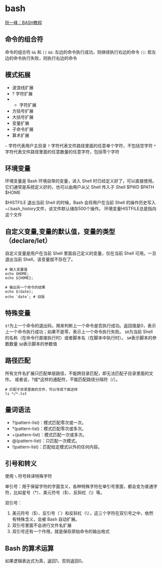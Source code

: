 # bash
[阮一峰：BASH教程](https://wangdoc.com/bash/arithmetic#%E9%80%BB%E8%BE%91%E8%BF%90%E7%AE%97)

## 命令的组合符
命令的组合符 `&&` 和 `||`
`&&`: 左边的命令执行成功，则继续执行右边的命令
`||`: 若左边的命令执行失败，则执行右边的命令

## 模式拓展
- 波浪线扩展
- ? 字符扩展
- * 字符扩展
- 方括号扩展
- 大括号扩展
- 变量扩展
- 子命令扩展
- 算术扩展
  
`~` 字符代表用户主目录
`?` 字符代表文件路径里面的任意单个字符，不包括空字符
`*` 字符代表文件路径里面的任意数量的任意字符，包括零个字符

## 环境变量
环境变量是 Bash 环境自带的变量，进入 Shell 时已经定义好了，可以直接使用。它们通常是系统定义好的，也可以由用户从父 Shell 传入子 Shell
$PWD
$PATH
$HOME

$HISTFILE 
退出当前 Shell 的时候，Bash 会将用户在当前 Shell 的操作历史写入~/.bash_history文件，该文件默认储存500个操作。
环境变量HISTFILE总是指向这个文件

## 自定义变量,变量的默认值，变量的类型（declare/let）
自定义变量是用户在当前 Shell 里面自己定义的变量，仅在当前 Shell 可用。一旦退出当前 Shell，该变量就不存在了。

```shell
# 输入变量值
echo $HOME;
echo ${HOME};

# 输出另一个命令的结果
echo $(date);
echo `date`; # 旧版
```

## 特殊变量
`$?`为上一个命令的退出码，用来判断上一个命令是否执行成功。返回值是0，表示上一个命令执行成功；如果不是零，表示上一个命令执行失败。
`$0`为当前 Shell 的名称（在命令行直接执行时）或者脚本名（在脚本中执行时）。
`$#`表示脚本的参数数量
`$@`表示脚本的参数值

## 路径匹配
所有文件名扩展只匹配单层路径，不能跨目录匹配，即无法匹配子目录里面的文件。
或者说，?或*这样的通配符，不能匹配路径分隔符（/）。
```shell
# 匹配子目录里面的文件，可以写成下面这样
ls */*.txt
```

## 量词语法
- ?(pattern-list)：模式匹配零次或一次。
- *(pattern-list)：模式匹配零次或多次。
- +(pattern-list)：模式匹配一次或多次。
- @(pattern-list)：只匹配一次模式。
- !(pattern-list)：匹配给定模式以外的任何内容。

## 引号和转义
使用 `\` 符号转译特殊字符

单引号：用于保留字符的字面含义，各种特殊字符在单引号里面，都会变为普通字符，比如星号（*）、美元符号（$）、反斜杠（\）等。

双引号：
1. 美元符号（$）、反引号（`）和反斜杠（\），这三个字符在双引号之中，依然有特殊含义，会被 Bash 自动扩展。
2. 双引号里面不会进行文件名扩展
3. 双引号还有一个作用，就是保存原始命令的输出格式

## Bash 的算术运算
如果逻辑表达式为真，返回1，否则返回0。